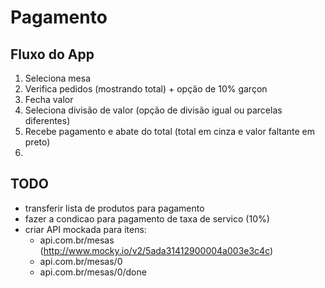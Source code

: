 # Pagamento

## Fluxo do App

1. Seleciona mesa
2. Verifica pedidos (mostrando total) + opção de 10% garçon
3. Fecha valor
4. Seleciona divisão de valor (opção de divisão igual ou parcelas diferentes)
5. Recebe pagamento e abate do total (total em cinza e valor faltante em preto)
6. 

## TODO

- transferir lista de produtos para pagamento
- fazer a condicao para pagamento de taxa de servico (10%)
- criar API mockada para itens:
  - api.com.br/mesas (http://www.mocky.io/v2/5ada31412900004a003e3c4c)
  - api.com.br/mesas/0 
  - api.com.br/mesas/0/done
